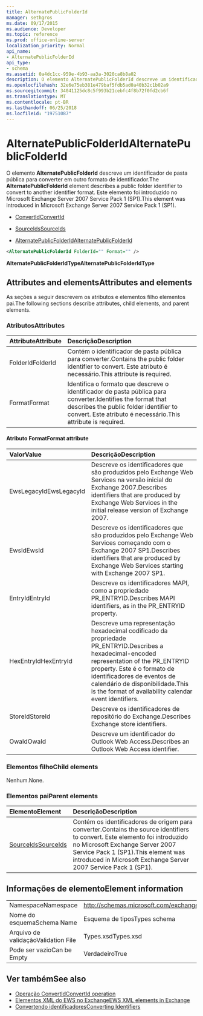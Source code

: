```yaml
---
title: AlternatePublicFolderId
manager: sethgros
ms.date: 09/17/2015
ms.audience: Developer
ms.topic: reference
ms.prod: office-online-server
localization_priority: Normal
api_name:
- AlternatePublicFolderId
api_type:
- schema
ms.assetid: 0a4dc1cc-959e-4b93-aa3a-3020ca8b8a02
description: O elemento AlternatePublicFolderId descreve um identificador de pasta pública para converter em outro formato de identificador. Este elemento foi introduzido no Microsoft Exchange Server 2007 Service Pack 1 (SP1).
ms.openlocfilehash: 32e6e75eb381e479baf5fdb5ad0a40b32c1b02a9
ms.sourcegitcommit: 34041125dc8c5f993b21cebfc4f8b72f0fd2cb6f
ms.translationtype: MT
ms.contentlocale: pt-BR
ms.lasthandoff: 06/25/2018
ms.locfileid: "19751087"
---
```

# <a name="alternatepublicfolderid"></a><span data-ttu-id="700ad-104">AlternatePublicFolderId</span><span class="sxs-lookup"><span data-stu-id="700ad-104">AlternatePublicFolderId</span></span>

<span data-ttu-id="700ad-105">O elemento **AlternatePublicFolderId** descreve um identificador de pasta pública para converter em outro formato de identificador.</span><span class="sxs-lookup"><span data-stu-id="700ad-105">The **AlternatePublicFolderId** element describes a public folder identifier to convert to another identifier format.</span></span> <span data-ttu-id="700ad-106">Este elemento foi introduzido no Microsoft Exchange Server 2007 Service Pack 1 (SP1).</span><span class="sxs-lookup"><span data-stu-id="700ad-106">This element was introduced in Microsoft Exchange Server 2007 Service Pack 1 (SP1).</span></span> 
  
- [<span data-ttu-id="700ad-107">ConvertId</span><span class="sxs-lookup"><span data-stu-id="700ad-107">ConvertId</span></span>](convertid.md)
  
- [<span data-ttu-id="700ad-108">SourceIds</span><span class="sxs-lookup"><span data-stu-id="700ad-108">SourceIds</span></span>](sourceids.md)
  
- [<span data-ttu-id="700ad-109">AlternatePublicFolderId</span><span class="sxs-lookup"><span data-stu-id="700ad-109">AlternatePublicFolderId</span></span>](alternatepublicfolderid.md)
  
```xml
<AlternatePublicFolderId FolderId="" Format="" />
```

 <span data-ttu-id="700ad-110">**AlternatePublicFolderIdType**</span><span class="sxs-lookup"><span data-stu-id="700ad-110">**AlternatePublicFolderIdType**</span></span>
## <a name="attributes-and-elements"></a><span data-ttu-id="700ad-111">Attributes and elements</span><span class="sxs-lookup"><span data-stu-id="700ad-111">Attributes and elements</span></span>

<span data-ttu-id="700ad-112">As seções a seguir descrevem os atributos e elementos filho elementos pai.</span><span class="sxs-lookup"><span data-stu-id="700ad-112">The following sections describe attributes, child elements, and parent elements.</span></span>
  
### <a name="attributes"></a><span data-ttu-id="700ad-113">Atributos</span><span class="sxs-lookup"><span data-stu-id="700ad-113">Attributes</span></span>

|<span data-ttu-id="700ad-114">**Attribute**</span><span class="sxs-lookup"><span data-stu-id="700ad-114">**Attribute**</span></span>|<span data-ttu-id="700ad-115">**Descrição**</span><span class="sxs-lookup"><span data-stu-id="700ad-115">**Description**</span></span>|
|:-----|:-----|
|<span data-ttu-id="700ad-116">FolderId</span><span class="sxs-lookup"><span data-stu-id="700ad-116">FolderId</span></span>  <br/> |<span data-ttu-id="700ad-117">Contém o identificador de pasta pública para converter.</span><span class="sxs-lookup"><span data-stu-id="700ad-117">Contains the public folder identifier to convert.</span></span> <span data-ttu-id="700ad-118">Este atributo é necessário.</span><span class="sxs-lookup"><span data-stu-id="700ad-118">This attribute is required.</span></span>  <br/> |
|<span data-ttu-id="700ad-119">Format</span><span class="sxs-lookup"><span data-stu-id="700ad-119">Format</span></span>  <br/> |<span data-ttu-id="700ad-120">Identifica o formato que descreve o identificador de pasta pública para converter.</span><span class="sxs-lookup"><span data-stu-id="700ad-120">Identifies the format that describes the public folder identifier to convert.</span></span> <span data-ttu-id="700ad-121">Este atributo é necessário.</span><span class="sxs-lookup"><span data-stu-id="700ad-121">This attribute is required.</span></span>  <br/> |
   
#### <a name="format-attribute"></a><span data-ttu-id="700ad-122">Atributo Format</span><span class="sxs-lookup"><span data-stu-id="700ad-122">Format attribute</span></span>

|<span data-ttu-id="700ad-123">**Valor**</span><span class="sxs-lookup"><span data-stu-id="700ad-123">**Value**</span></span>|<span data-ttu-id="700ad-124">**Descrição**</span><span class="sxs-lookup"><span data-stu-id="700ad-124">**Description**</span></span>|
|:-----|:-----|
|<span data-ttu-id="700ad-125">EwsLegacyId</span><span class="sxs-lookup"><span data-stu-id="700ad-125">EwsLegacyId</span></span>  <br/> |<span data-ttu-id="700ad-126">Descreve os identificadores que são produzidos pelo Exchange Web Services na versão inicial do Exchange 2007.</span><span class="sxs-lookup"><span data-stu-id="700ad-126">Describes identifiers that are produced by Exchange Web Services in the initial release version of Exchange 2007.</span></span>  <br/> |
|<span data-ttu-id="700ad-127">EwsId</span><span class="sxs-lookup"><span data-stu-id="700ad-127">EwsId</span></span>  <br/> |<span data-ttu-id="700ad-128">Descreve os identificadores que são produzidos pelo Exchange Web Services começando com o Exchange 2007 SP1.</span><span class="sxs-lookup"><span data-stu-id="700ad-128">Describes identifiers that are produced by Exchange Web Services starting with Exchange 2007 SP1.</span></span>  <br/> |
|<span data-ttu-id="700ad-129">EntryId</span><span class="sxs-lookup"><span data-stu-id="700ad-129">EntryId</span></span>  <br/> |<span data-ttu-id="700ad-130">Descreve os identificadores MAPI, como a propriedade PR_ENTRYID.</span><span class="sxs-lookup"><span data-stu-id="700ad-130">Describes MAPI identifiers, as in the PR_ENTRYID property.</span></span>  <br/> |
|<span data-ttu-id="700ad-131">HexEntryId</span><span class="sxs-lookup"><span data-stu-id="700ad-131">HexEntryId</span></span>  <br/> |<span data-ttu-id="700ad-132">Descreve uma representação hexadecimal codificado da propriedade PR_ENTRYID.</span><span class="sxs-lookup"><span data-stu-id="700ad-132">Describes a hexadecimal-encoded representation of the PR_ENTRYID property.</span></span> <span data-ttu-id="700ad-133">Este é o formato de identificadores de eventos de calendário de disponibilidade.</span><span class="sxs-lookup"><span data-stu-id="700ad-133">This is the format of availability calendar event identifiers.</span></span>  <br/> |
|<span data-ttu-id="700ad-134">StoreId</span><span class="sxs-lookup"><span data-stu-id="700ad-134">StoreId</span></span>  <br/> |<span data-ttu-id="700ad-135">Descreve os identificadores de repositório do Exchange.</span><span class="sxs-lookup"><span data-stu-id="700ad-135">Describes Exchange store identifiers.</span></span>  <br/> |
|<span data-ttu-id="700ad-136">OwaId</span><span class="sxs-lookup"><span data-stu-id="700ad-136">OwaId</span></span>  <br/> |<span data-ttu-id="700ad-137">Descreve um identificador do Outlook Web Access.</span><span class="sxs-lookup"><span data-stu-id="700ad-137">Describes an Outlook Web Access identifier.</span></span>  <br/> |
   
### <a name="child-elements"></a><span data-ttu-id="700ad-138">Elementos filho</span><span class="sxs-lookup"><span data-stu-id="700ad-138">Child elements</span></span>

<span data-ttu-id="700ad-139">Nenhum.</span><span class="sxs-lookup"><span data-stu-id="700ad-139">None.</span></span>
  
### <a name="parent-elements"></a><span data-ttu-id="700ad-140">Elementos pai</span><span class="sxs-lookup"><span data-stu-id="700ad-140">Parent elements</span></span>

|<span data-ttu-id="700ad-141">**Elemento**</span><span class="sxs-lookup"><span data-stu-id="700ad-141">**Element**</span></span>|<span data-ttu-id="700ad-142">**Descrição**</span><span class="sxs-lookup"><span data-stu-id="700ad-142">**Description**</span></span>|
|:-----|:-----|
|[<span data-ttu-id="700ad-143">SourceIds</span><span class="sxs-lookup"><span data-stu-id="700ad-143">SourceIds</span></span>](sourceids.md) <br/> |<span data-ttu-id="700ad-144">Contém os identificadores de origem para converter.</span><span class="sxs-lookup"><span data-stu-id="700ad-144">Contains the source identifiers to convert.</span></span> <span data-ttu-id="700ad-145">Este elemento foi introduzido no Microsoft Exchange Server 2007 Service Pack 1 (SP1).</span><span class="sxs-lookup"><span data-stu-id="700ad-145">This element was introduced in Microsoft Exchange Server 2007 Service Pack 1 (SP1).</span></span>  <br/> |
   
## <a name="element-information"></a><span data-ttu-id="700ad-146">Informações de elemento</span><span class="sxs-lookup"><span data-stu-id="700ad-146">Element information</span></span>

|||
|:-----|:-----|
|<span data-ttu-id="700ad-147">Namespace</span><span class="sxs-lookup"><span data-stu-id="700ad-147">Namespace</span></span>  <br/> |http://schemas.microsoft.com/exchange/services/2006/types  <br/> |
|<span data-ttu-id="700ad-148">Nome do esquema</span><span class="sxs-lookup"><span data-stu-id="700ad-148">Schema Name</span></span>  <br/> |<span data-ttu-id="700ad-149">Esquema de tipos</span><span class="sxs-lookup"><span data-stu-id="700ad-149">Types schema</span></span>  <br/> |
|<span data-ttu-id="700ad-150">Arquivo de validação</span><span class="sxs-lookup"><span data-stu-id="700ad-150">Validation File</span></span>  <br/> |<span data-ttu-id="700ad-151">Types.xsd</span><span class="sxs-lookup"><span data-stu-id="700ad-151">Types.xsd</span></span>  <br/> |
|<span data-ttu-id="700ad-152">Pode ser vazio</span><span class="sxs-lookup"><span data-stu-id="700ad-152">Can be Empty</span></span>  <br/> |<span data-ttu-id="700ad-153">Verdadeiro</span><span class="sxs-lookup"><span data-stu-id="700ad-153">True</span></span>  <br/> |
   
## <a name="see-also"></a><span data-ttu-id="700ad-154">Ver também</span><span class="sxs-lookup"><span data-stu-id="700ad-154">See also</span></span>

- [<span data-ttu-id="700ad-155">Operação ConvertId</span><span class="sxs-lookup"><span data-stu-id="700ad-155">ConvertId operation</span></span>](convertid-operation.md)
- [<span data-ttu-id="700ad-156">Elementos XML do EWS no Exchange</span><span class="sxs-lookup"><span data-stu-id="700ad-156">EWS XML elements in Exchange</span></span>](ews-xml-elements-in-exchange.md)
- [<span data-ttu-id="700ad-157">Convertendo identificadores</span><span class="sxs-lookup"><span data-stu-id="700ad-157">Converting Identifiers</span></span>](http://msdn.microsoft.com/library/a5391746-b6ef-4f48-8fc8-8255258651aa%28Office.15%29.aspx)

